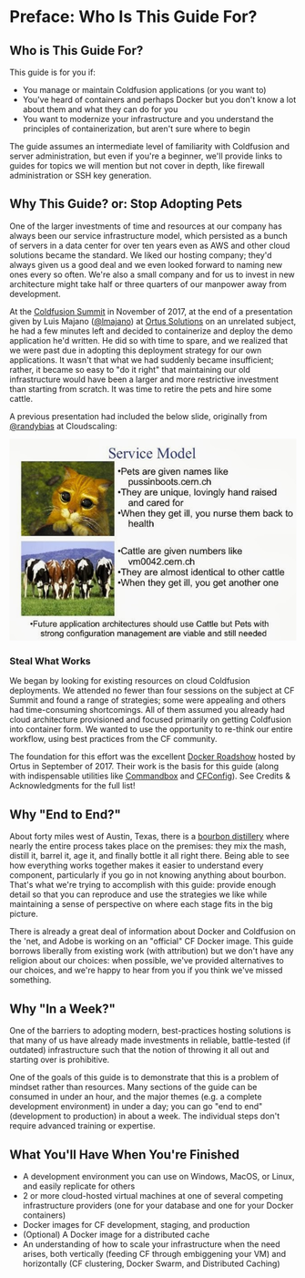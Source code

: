 # Preface: Who Is This Guide For?

## Who is This Guide For?

This guide is for you if:

* You manage or maintain Coldfusion applications \(or you want to\)
* You've heard of containers and perhaps Docker but you don't know a lot about them and what they can do for you
* You want to modernize your infrastructure and you understand the principles of containerization, but aren't sure where to begin

The guide assumes an intermediate level of familiarity with Coldfusion and server administration, but even if you're a beginner, we'll provide links to guides for topics we will mention but not cover in depth, like firewall administration or SSH key generation.

## Why This Guide? or: Stop Adopting Pets

One of the larger investments of time and resources at our company has always been our service infrastructure model, which persisted as a bunch of servers in a data center for over ten years even as AWS and other cloud solutions became the standard. We liked our hosting company; they'd always given us a good deal and we even looked forward to naming new ones every so often. We're also a small company and for us to invest in new architecture might take half or three quarters of our manpower away from development.

At the [Coldfusion Summit](https://twitter.com/hashtag/CFSummit2017?src=hash) in November of 2017, at the end of a presentation given by Luis Majano \([@lmajano](https://twitter.com/lmajano)\) at [Ortus Solutions](https://www.ortussolutions.com/) on an unrelated subject, he had a few minutes left and decided to containerize and deploy the demo application he'd written. He did so with time to spare, and we realized that we were past due in adopting this deployment strategy for our own applications. It wasn't that what we had suddenly became insufficient; rather, it became so easy to "do it right" that maintaining our old infrastructure would have been a larger and more restrictive investment than starting from scratch. It was time to retire the pets and hire some cattle.

A previous presentation had included the below slide, originally from [@randybias](https://www.slideshare.net/randybias/the-cloud-revolution-cyber-press-forum-philippines) at Cloudscaling:

![](.gitbook/assets/servers_pets_or_cattle.jpg)

### Steal What Works

We began by looking for existing resources on cloud Coldfusion deployments. We attended no fewer than four sessions on the subject at CF Summit and found a range of strategies; some were appealing and others had time-consuming shortcomings. All of them assumed you already had cloud architecture provisioned and focused primarily on getting Coldfusion into container form. We wanted to use the opportunity to re-think our entire workflow, using best practices from the CF community.

The foundation for this effort was the excellent [Docker Roadshow](https://www.ortussolutions.com/events/container-roadshow-2017) hosted by Ortus in September of 2017. Their work is the basis for this guide \(along with indispensable utilities like [Commandbox](https://www.ortussolutions.com/products/commandbox) and [CFConfig](https://www.forgebox.io/view/commandbox-cfconfig)\). See Credits & Acknowledgments for the full list!

## Why "End to End?"

About forty miles west of Austin, Texas, there is a [bourbon distillery](http://www.garrisonbros.com/) where nearly the entire process takes place on the premises: they mix the mash, distill it, barrel it, age it, and finally bottle it all right there. Being able to see how everything works together makes it easier to understand every component, particularly if you go in not knowing anything about bourbon. That's what we're trying to accomplish with this guide: provide enough detail so that you can reproduce and use the strategies we like while maintaining a sense of perspective on where each stage fits in the big picture.

There is already a great deal of information about Docker and Coldfusion on the 'net, and Adobe is working on an "official" CF Docker image. This guide borrows liberally from existing work \(with attribution\) but we don't have any religion about our choices: when possible, we've provided alternatives to our choices, and we're happy to hear from you if you think we've missed something.

## Why "In a Week?"

One of the barriers to adopting modern, best-practices hosting solutions is that many of us have already made investments in reliable, battle-tested \(if outdated\) infrastructure such that the notion of throwing it all out and starting over is prohibitive.

One of the goals of this guide is to demonstrate that this is a problem of mindset rather than resources. Many sections of the guide can be consumed in under an hour, and the major themes (e.g. a complete development environment) in under a day; you can go "end to end" (development to production) in about a week. The individual steps don't require advanced training or expertise.

## What You'll Have When You're Finished

* A development environment you can use on Windows, MacOS, or Linux, and easily replicate for others
* 2 or more cloud-hosted virtual machines at one of several competing infrastructure providers \(one for your database and one for your Docker containers\)
* Docker images for CF development, staging, and production
* \(Optional\) A Docker image for a distributed cache
* An understanding of how to scale your infrastructure when the need arises, both vertically \(feeding CF through embiggening your VM\) and horizontally \(CF clustering, Docker Swarm, and Distributed Caching\)

